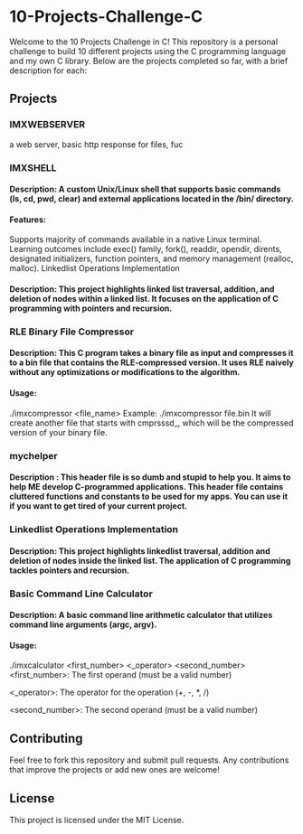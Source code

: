 # 10-Projects-Challenge-C
Welcome to the 10 Projects Challenge in C! This repository is a personal challenge to build 10 different projects using the C programming language and my own C library. Below are the projects completed so far, with a brief description for each:

## Projects
### IMXWEBSERVER
a web server, basic http response for files, fuc
### IMXSHELL

#### Description: A custom Unix/Linux shell that supports basic commands (ls, cd, pwd, clear) and external applications located in the /bin/ directory.
#### Features:
Supports majority of commands available in a native Linux terminal.
Learning outcomes include exec() family, fork(), readdir, opendir, dirents, designated initializers, function pointers, and memory management (realloc, malloc).
Linkedlist Operations Implementation

#### Description: This project highlights linked list traversal, addition, and deletion of nodes within a linked list. It focuses on the application of C programming with pointers and recursion.

### RLE Binary File Compressor

#### Description: This C program takes a binary file as input and compresses it to a bin file that contains the RLE-compressed version. It uses RLE naively without any optimizations or modifications to the algorithm.
#### Usage:
./imxcompressor <file_name>
Example:
./imxcompressor file.bin
It will create another file that starts with cmprsssd_, which will be the compressed version of your binary file.

### mychelper
#### Description : This header file is so dumb and stupid to help you. It aims to help ME develop C-programmed applications. This header file contains cluttered functions and constants to be used for my apps. You can use it if you want to get tired of your current project.

### Linkedlist Operations Implementation
#### Description: This project highlights linkedlist traversal, addition and deletion of nodes inside the linked list. The application of C programming tackles pointers and recursion.

### Basic Command Line Calculator

#### Description: A basic command line arithmetic calculator that utilizes command line arguments (argc, argv).
#### Usage:
./imxcalculator <first_number> <_operator> <second_number>
<first_number>: The first operand (must be a valid number)

<_operator>: The operator for the operation (+, -, *, /)

<second_number>: The second operand (must be a valid number)


## Contributing
Feel free to fork this repository and submit pull requests. Any contributions that improve the projects or add new ones are welcome!

## License
This project is licensed under the MIT License.
